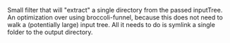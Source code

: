 Small filter that will "extract" a single directory from the passed inputTree. An optimization over using broccoli-funnel, because this does not need to walk a (potentially large) input tree. All it needs to do is symlink a single folder to the output directory.
